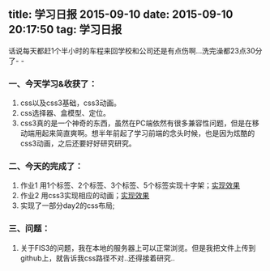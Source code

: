 title: 学习日报 2015-09-10
date: 2015-09-10 20:17:50
tag: 学习日报
---
话说每天都赶1个半小时的车程来回学校和公司还是有点伤啊…洗完澡都23点30分了- -
### 一、今天学习&收获了：
1. css以及css3基础，css3动画。
2. css选择器、盒模型、定位。
3. css3真的是一个神奇的东西，虽然在PC端依然有很多兼容性问题，但是在移动端用起来简直爽啊。想半年前起了学习前端的念头时候，也是因为炫酷的css3动画，之后还要好好研究研究。

### 二、今天的完成了：

1. 作业1 用1个标签、2个标签、3个标签、5个标签实现十字架；[实现效果](http://cky917.github.io/zbjstudy/day3/test1.html)
2. 作业2 用css3实现相应的动画；[实现效果](http://cky917.github.io/zbjstudy/day3/test2.html)
3. 实现了一部分day2的css布局;

### 三、问题：

1. 关于FIS3的问题，我在本地的服务器上可以正常浏览。但是我把文件上传到github上，就告诉我css路径不对..还得接着研究..